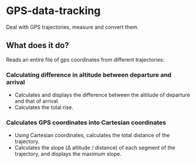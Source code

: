# GPS-data-tracking
Deal with GPS trajectories, measure and convert them.

## What does it do?
Reads an entire file of gps coordinates from different trajectories:

### Calculating difference in altitude between departure and arrival
- Calculates and displays the difference between the altitude of departure and that of arrival.
- Calculates the total rise.

### Calculates GPS coordinates into Cartesian coordinates
- Using Cartesian coordinates, calculates the total distance of the trajectory.
- Calculates the slope (Δ altitude / distance) of each segment of the trajectory, and displays the maximum slope.
